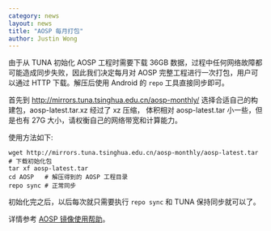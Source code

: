 ```yaml
---
category: news
layout: news
title: "AOSP 每月打包"
author: Justin Wong
---
```


由于从 TUNA 初始化 AOSP 工程时需要下载 36GB 数据，过程中任何网络故障都可能造成同步失败，因此我们决定每月对
AOSP 完整工程进行一次打包，用户可以通过 HTTP 下载。解压后使用 Android 的 `repo` 工具直接同步即可。

首先到 http://mirrors.tuna.tsinghua.edu.cn/aosp-monthly/ 选择合适自己的构建包，aosp-latest.tar.xz 经过了 xz 压缩，
体积相对 aosp-latest.tar 小一些，但是也有 27G 大小，请权衡自己的网络带宽和计算能力。

使用方法如下:

```
wget http://mirrors.tuna.tsinghua.edu.cn/aosp-monthly/aosp-latest.tar # 下载初始化包
tar xf aosp-latest.tar
cd AOSP   # 解压得到的 AOSP 工程目录
repo sync # 正常同步
```

初始化完之后，以后每次就只需要执行 `repo sync` 和 TUNA 保持同步就可以了。

详情参考 [AOSP 镜像使用帮助](/help/#AOSP)。

